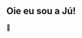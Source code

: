## Oie eu sou a Jú!
👋
    
<!--
**JuSouzaCris/JuSouzaCris** is a ✨ _special_ ✨ repository because its `README.md` (this file) appears on your GitHub profile.
![Descrição da imagem](WhatsApp Image 2025-01-25 at 13.27.26.jpeg)


